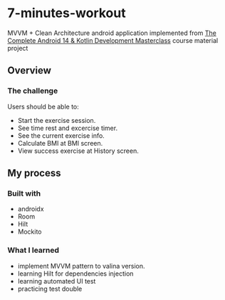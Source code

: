# 7-minutes-workout

MVVM + Clean Architecture android application implemented from [
The Complete Android 14 & Kotlin Development Masterclass](https://www.udemy.com/course/android-kotlin-developer/) course material project

## Overview

### The challenge

Users should be able to:
- Start the exercise session.
- See time rest and excercise timer.
- See the current exercise info.
- Calculate BMI at BMI screen.
- View success exercise at History screen.

## My process

### Built with
- androidx
- Room
- Hilt
- Mockito

### What I learned
- implement MVVM pattern to valina version.
- learning Hilt for dependencies injection
- learning automated UI test
- practicing test double
